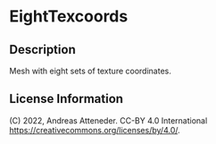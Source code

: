 # EightTexcoords

## Description

Mesh with eight sets of texture coordinates.

## License Information

(C) 2022, Andreas Atteneder. CC-BY 4.0 International https://creativecommons.org/licenses/by/4.0/. 
